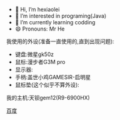 - 👋 Hi, I’m hexiaolei  
- 👀 I’m interested in programing(Java)
- 🌱 I’m currently learning codding
- 😄 Pronouns: Mr He


我使用的外设(准备一直使用的,直到出现问题):
- 键盘:微星gk50z
- 鼠标:漫步者G3M pro
- 显示器:
- 手柄:盖世小鸡GAMESIR-启明星
- 鼠标垫(这个似乎不算外设):


我的主机:天钡gem12(R9-6900HX)

[百度](https://www.baidu.com/)
  
